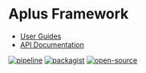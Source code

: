 # Aplus Framework

- [User Guides](https://docs.aplus-framework.com/guides/index.html)
- [API Documentation](https://docs.aplus-framework.com/packages/default.html)

[![pipeline](https://gitlab.com/aplus-framework/framework/badges/master/pipeline.svg)](https://gitlab.com/aplus-framework/framework/-/pipelines?scope=branches)
[![packagist](https://img.shields.io/packagist/v/aplus/framework)](https://packagist.org/packages/aplus/framework)
[![open-source](https://img.shields.io/badge/open--source-donate-orange)](https://www.paypal.com/donate/?hosted_button_id=NGBNW5PY4VSJ4)
